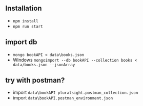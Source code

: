 ## Installation

- `npm install`
- `npm run start`

## import db

- `mongo bookAPI < data\books.json`
- Windows `mongoimport --db bookAPI --collection books < data/books.json --jsonArray`

## try with postman?

- import `data\bookAPI pluralsight.postman_collection.json`
- import `data\bookAPI.postman_environment.json`
